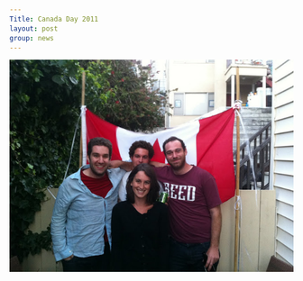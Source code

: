 ```yaml
---
Title: Canada Day 2011
layout: post
group: news
---
```


![Canada 2011](/static/img/news/canada-day-2011.JPG "Canada Day 2011")